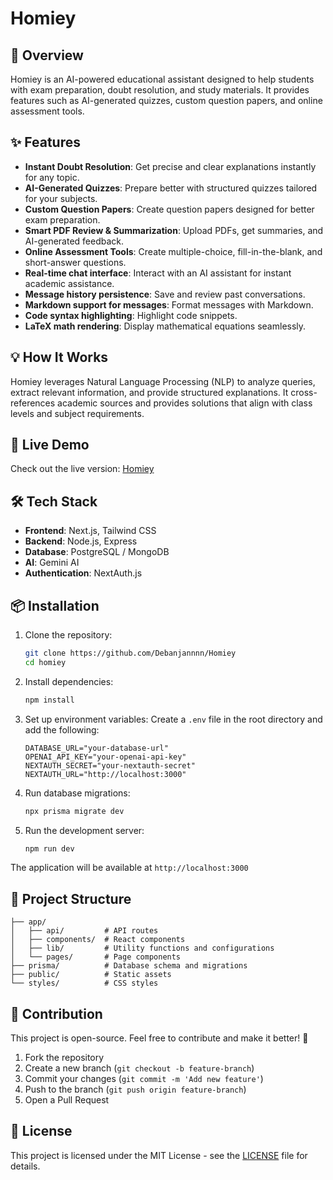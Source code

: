 # Homiey

<!-- ![Homiey Banner](https://your-image-url.com) -->

## 🚀 Overview
Homiey is an AI-powered educational assistant designed to help students with exam preparation, doubt resolution, and study materials. It provides features such as AI-generated quizzes, custom question papers, and online assessment tools.

## ✨ Features
- **Instant Doubt Resolution**: Get precise and clear explanations instantly for any topic.
- **AI-Generated Quizzes**: Prepare better with structured quizzes tailored for your subjects.
- **Custom Question Papers**: Create question papers designed for better exam preparation.
- **Smart PDF Review & Summarization**: Upload PDFs, get summaries, and AI-generated feedback.
- **Online Assessment Tools**: Create multiple-choice, fill-in-the-blank, and short-answer questions.
- **Real-time chat interface**: Interact with an AI assistant for instant academic assistance.
- **Message history persistence**: Save and review past conversations.
- **Markdown support for messages**: Format messages with Markdown.
- **Code syntax highlighting**: Highlight code snippets.
- **LaTeX math rendering**: Display mathematical equations seamlessly.

## 💡 How It Works
Homiey leverages Natural Language Processing (NLP) to analyze queries, extract relevant information, and provide structured explanations. It cross-references academic sources and provides solutions that align with class levels and subject requirements.

## 🔗 Live Demo
Check out the live version: [Homiey](https://homiey.vercel.app/)

## 🛠 Tech Stack
- **Frontend**: Next.js, Tailwind CSS
- **Backend**: Node.js, Express
- **Database**: PostgreSQL / MongoDB
- **AI**: Gemini AI
- **Authentication**: NextAuth.js

## 📦 Installation
1. Clone the repository:
   ```bash
   git clone https://github.com/Debanjannnn/Homiey
   cd homiey
   ```
2. Install dependencies:
   ```bash
   npm install
   ```
3. Set up environment variables:
   Create a `.env` file in the root directory and add the following:
   ```env
   DATABASE_URL="your-database-url"
   OPENAI_API_KEY="your-openai-api-key"
   NEXTAUTH_SECRET="your-nextauth-secret"
   NEXTAUTH_URL="http://localhost:3000"
   ```

4. Run database migrations:
   ```bash
   npx prisma migrate dev
   ```

5. Run the development server:
   ```bash
   npm run dev
   ```

The application will be available at `http://localhost:3000`

## 📂 Project Structure

```
├── app/
│   ├── api/         # API routes
│   ├── components/  # React components
│   ├── lib/         # Utility functions and configurations
│   └── pages/       # Page components
├── prisma/          # Database schema and migrations
├── public/          # Static assets
└── styles/          # CSS styles
```

## 🤝 Contribution
This project is open-source. Feel free to contribute and make it better! 🚀
1. Fork the repository
2. Create a new branch (`git checkout -b feature-branch`)
3. Commit your changes (`git commit -m 'Add new feature'`)
4. Push to the branch (`git push origin feature-branch`)
5. Open a Pull Request

## 📜 License
This project is licensed under the MIT License - see the [LICENSE](LICENSE) file for details.

